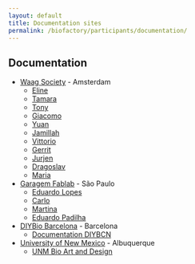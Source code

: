 ```yaml
---
layout: default
title: Documentation sites
permalink: /biofactory/participants/documentation/
---
```


## Documentation

* [Waag Society](http://www.waag.org) - Amsterdam
  * [Eline](http://elinevanderploeg.github.io/endexam/biohack.html)
  * [Tamara](http://tamaratomoro.github.io/)
  * [Tony](https://tg4259.github.io)
  * [Giacomo](http://gg-loop.github.io)
  * [Yuan](https://github.com/Yuanamoto)
  * [Jamillah](http://jamillah.github.io/)
  * [Vittorio](http://vittoriomilone.github.io/)
  * [Gerrit](https://www.wevolver.com/gerrit.niezen/biofactory)
  * [Jurjen](http://jurminator.github.io/)
  * [Dragoslav](http://dragoslav.github.io/diy/)
  * [Maria](http://mariaboto.github.io)
* [Garagem Fablab](http://www.garagemfablab.com) - São Paulo
  * [Eduardo Lopes](https://biohackacademyelopes.wordpress.com)
  * [Carlo](https://github.com/carloscandidojr/biohackacademy/wiki)
  * [Martina](https://martinaferracane.wordpress.com/bio-hack-adventure-in-sao-paulo/)
  * [Eduardo Padilha](https://hackscientist.wordpress.com/2015/03/16/ola-mundo/)
* [DIYBio Barcelona](http://www.meetup.com/Barcelona-DIYbio-Meetup/) - Barcelona
  * [Documentation DIYBCN](http://www.diybcn.org/category/biohack-academy/)
* [University of New Mexico](http://www.unm.edu) - Albuquerque
  * [UNM Bio Art and Design](https://github.com/unmbioartanddesign/biofactory/wiki/Biofactory-Course,-Waag-Society-Documentation:--Week-1)
